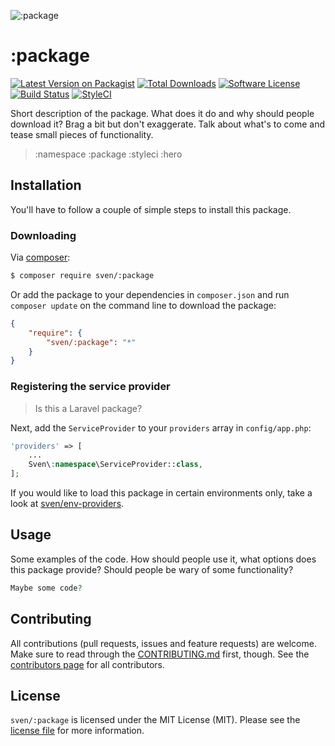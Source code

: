 ![:package](:hero)

# :package

[![Latest Version on Packagist][ico-version]][link-packagist]
[![Total Downloads][ico-downloads]][link-downloads]
[![Software License][ico-license]](LICENSE.md)
[![Build Status][ico-build]][link-build]
[![StyleCI][ico-styleci]][link-styleci]

Short description of the package. What does it do and why should people download
it? Brag a bit but don't exaggerate. Talk about what's to come and tease small
pieces of functionality.

> :namespace
> :package
> :styleci
> :hero

## Installation
You'll have to follow a couple of simple steps to install this package.

### Downloading
Via [composer](http://getcomposer.org):

```bash
$ composer require sven/:package
```

Or add the package to your dependencies in `composer.json` and run
`composer update` on the command line to download the package:

```json
{
    "require": {
        "sven/:package": "*"
    }
}
```


### Registering the service provider
> Is this a Laravel package?

Next, add the `ServiceProvider` to your `providers` array in `config/app.php`:

```php
'providers' => [
    ...
    Sven\:namespace\ServiceProvider::class,
];
```

If you would like to load this package in certain environments only, take a look
at [sven/env-providers](https://github.com/svenluijten/env-providers).

## Usage
Some examples of the code. How should people use it, what options does this package
provide? Should people be wary of some functionality?

```php
Maybe some code?
```

## Contributing
All contributions (pull requests, issues and feature requests) are
welcome. Make sure to read through the [CONTRIBUTING.md](CONTRIBUTING.md) first,
though. See the [contributors page](../../graphs/contributors) for all contributors.

## License
`sven/:package` is licensed under the MIT License (MIT). Please see the
[license file](LICENSE.md) for more information.

[ico-version]: https://img.shields.io/packagist/v/sven/:package.svg?style=flat-square
[ico-license]: https://img.shields.io/badge/license-MIT-green.svg?style=flat-square
[ico-downloads]: https://img.shields.io/packagist/dt/sven/:package.svg?style=flat-square
[ico-build]: https://img.shields.io/github/workflow/status/svenluijten/:package/Tests?style=flat-square
[ico-styleci]: https://styleci.io/repos/:styleci/shield

[link-packagist]: https://packagist.org/packages/sven/:package
[link-downloads]: https://packagist.org/packages/sven/:package
[link-build]: https://github.com/svenluijten/:package/actions/workflows/run-tests.yml
[link-styleci]: https://styleci.io/repos/:styleci
